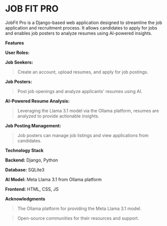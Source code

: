 # JOB FIT PRO

JobFit Pro is a Django-based web application designed to streamline the job application and recruitment process. It allows candidates to apply for jobs and enables job posters to analyze resumes using AI-powered insights.

**Features**



**User Roles:**

**Job Seekers:**

   > Create an account, upload resumes, and apply for job postings.




    
**Job Posters:**

   > Post job openings and analyze applicants' resumes using AI.


    
**AI-Powered Resume Analysis:**

   > Leveraging the Llama 3.1 model via the Ollama platform, resumes are analyzed to provide actionable insights.



    
**Job Posting Management:**


   > Job posters can manage job listings and view applications from candidates.

    

**Technology Stack**



**Backend:** Django, Python



**Database:** SQLite3




**AI Model:** Meta Llama 3.1 from Ollama platform


**Frontend:** HTML, CSS, JS

**Acknowledgments**



  > The Ollama platform for providing the Meta Llama 3.1 model.


  > Open-source communities for their resources and support.
